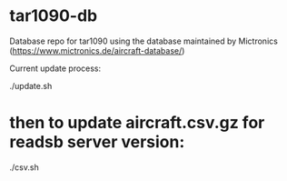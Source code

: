 # tar1090-db
Database repo for tar1090 using the database maintained by Mictronics (https://www.mictronics.de/aircraft-database/)

Current update process:

./update.sh

# then to update aircraft.csv.gz for readsb server version:

./csv.sh

